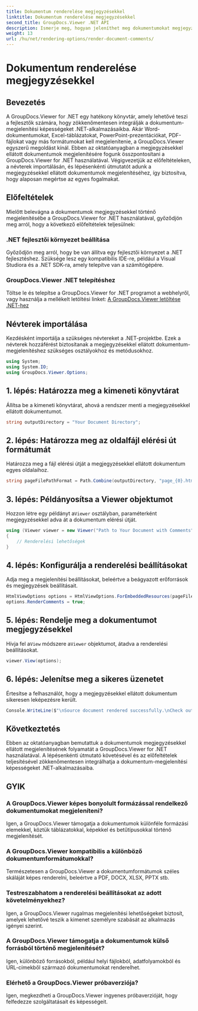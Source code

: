 ```yaml
---
title: Dokumentum renderelése megjegyzésekkel
linktitle: Dokumentum renderelése megjegyzésekkel
second_title: GroupDocs.Viewer .NET API
description: Ismerje meg, hogyan jeleníthet meg dokumentumokat megjegyzésekkel a GroupDocs.Viewer for .NET segítségével. Kövesse lépésenkénti útmutatónkat a zökkenőmentes integráció érdekében.
weight: 13
url: /hu/net/rendering-options/render-document-comments/
---
```


# Dokumentum renderelése megjegyzésekkel

## Bevezetés
A GroupDocs.Viewer for .NET egy hatékony könyvtár, amely lehetővé teszi a fejlesztők számára, hogy zökkenőmentesen integrálják a dokumentum-megjelenítési képességeket .NET-alkalmazásaikba. Akár Word-dokumentumokat, Excel-táblázatokat, PowerPoint-prezentációkat, PDF-fájlokat vagy más formátumokat kell megjelenítenie, a GroupDocs.Viewer egyszerű megoldást kínál.
Ebben az oktatóanyagban a megjegyzésekkel ellátott dokumentumok megjelenítésére fogunk összpontosítani a GroupDocs.Viewer for .NET használatával. Végigvezetjük az előfeltételeken, a névterek importálásán, és lépésenkénti útmutatót adunk a megjegyzésekkel ellátott dokumentumok megjelenítéséhez, így biztosítva, hogy alaposan megértse az egyes fogalmakat.
## Előfeltételek
Mielőtt belevágna a dokumentumok megjegyzésekkel történő megjelenítésébe a GroupDocs.Viewer for .NET használatával, győződjön meg arról, hogy a következő előfeltételek teljesülnek:
### .NET fejlesztői környezet beállítása
Győződjön meg arról, hogy be van állítva egy fejlesztői környezet a .NET fejlesztéshez. Szüksége lesz egy kompatibilis IDE-re, például a Visual Studiora és a .NET SDK-ra, amely telepítve van a számítógépére.
### GroupDocs.Viewer .NET telepítéshez
Töltse le és telepítse a GroupDocs.Viewer for .NET programot a webhelyről, vagy használja a mellékelt letöltési linket:
[A GroupDocs.Viewer letöltése .NET-hez](https://releases.groupdocs.com/viewer/net/)

## Névterek importálása
Kezdésként importálja a szükséges névtereket a .NET-projektbe. Ezek a névterek hozzáférést biztosítanak a megjegyzésekkel ellátott dokumentum-megjelenítéshez szükséges osztályokhoz és metódusokhoz.
```csharp
using System;
using System.IO;
using GroupDocs.Viewer.Options;
```

## 1. lépés: Határozza meg a kimeneti könyvtárat
Állítsa be a kimeneti könyvtárat, ahová a rendszer menti a megjegyzésekkel ellátott dokumentumot.
```csharp
string outputDirectory = "Your Document Directory";
```
## 2. lépés: Határozza meg az oldalfájl elérési út formátumát
Határozza meg a fájl elérési útját a megjegyzésekkel ellátott dokumentum egyes oldalaihoz.
```csharp
string pageFilePathFormat = Path.Combine(outputDirectory, "page_{0}.html");
```
## 3. lépés: Példányosítsa a Viewer objektumot
 Hozzon létre egy példányt a`Viewer` osztályban, paraméterként megjegyzésekkel adva át a dokumentum elérési útját.
```csharp
using (Viewer viewer = new Viewer("Path to Your Document with Comments"))
{
    // Renderelési lehetőségek
}
```
## 4. lépés: Konfigurálja a renderelési beállításokat
Adja meg a megjelenítési beállításokat, beleértve a beágyazott erőforrások és megjegyzések beállításait.
```csharp
HtmlViewOptions options = HtmlViewOptions.ForEmbeddedResources(pageFilePathFormat);
options.RenderComments = true;
```
## 5. lépés: Rendelje meg a dokumentumot megjegyzésekkel
 Hívja fel a`View` módszere a`Viewer` objektumot, átadva a renderelési beállításokat.
```csharp
viewer.View(options);
```
## 6. lépés: Jelenítse meg a sikeres üzenetet
Értesítse a felhasználót, hogy a megjegyzésekkel ellátott dokumentum sikeresen leképezésre került.
```csharp
Console.WriteLine($"\nSource document rendered successfully.\nCheck output in {outputDirectory}.");
```

## Következtetés
Ebben az oktatóanyagban bemutattuk a dokumentumok megjegyzésekkel ellátott megjelenítésének folyamatát a GroupDocs.Viewer for .NET használatával. A lépésenkénti útmutató követésével és az előfeltételek teljesítésével zökkenőmentesen integrálhatja a dokumentum-megjelenítési képességeket .NET-alkalmazásaiba.
## GYIK
### A GroupDocs.Viewer képes bonyolult formázással rendelkező dokumentumokat megjeleníteni?
Igen, a GroupDocs.Viewer támogatja a dokumentumok különféle formázási elemekkel, köztük táblázatokkal, képekkel és betűtípusokkal történő megjelenítését.
### A GroupDocs.Viewer kompatibilis a különböző dokumentumformátumokkal?
Természetesen a GroupDocs.Viewer a dokumentumformátumok széles skáláját képes renderelni, beleértve a PDF, DOCX, XLSX, PPTX stb.
### Testreszabhatom a renderelési beállításokat az adott követelményekhez?
Igen, a GroupDocs.Viewer rugalmas megjelenítési lehetőségeket biztosít, amelyek lehetővé teszik a kimenet személyre szabását az alkalmazás igényei szerint.
### A GroupDocs.Viewer támogatja a dokumentumok külső forrásból történő megjelenítését?
Igen, különböző forrásokból, például helyi fájlokból, adatfolyamokból és URL-címekből származó dokumentumokat renderelhet.
### Elérhető a GroupDocs.Viewer próbaverziója?
Igen, megkezdheti a GroupDocs.Viewer ingyenes próbaverzióját, hogy felfedezze szolgáltatásait és képességeit.